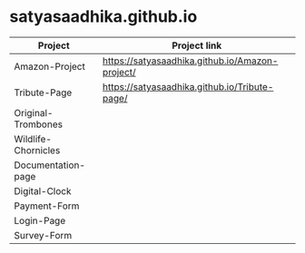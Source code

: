 # satyasaadhika.github.io


|  Project             | Project link       |
|----------------      |--------------      |
|  Amazon-Project      |  https://satyasaadhika.github.io/Amazon-project/
|  Tribute-Page        |  https://satyasaadhika.github.io/Tribute-page/
|  Original-Trombones  |
|  Wildlife-Chornicles |
|  Documentation-page  |
|  Digital-Clock       |
|  Payment-Form        |
|  Login-Page          |
|  Survey-Form         |
